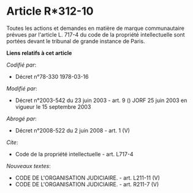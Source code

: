 # Article R*312-10

Toutes les actions et demandes en matière de marque communautaire prévues par l'article L. 717-4 du code de la propriété
intellectuelle sont portées devant le tribunal de grande instance de Paris.

**Liens relatifs à cet article**

_Codifié par_:

  - Décret n°78-330 1978-03-16

_Modifié par_:

  - Décret n°2003-542 du 23 juin 2003 - art. 9 () JORF 25 juin 2003 en vigueur le 15 septembre 2003

_Abrogé par_:

  - Décret n°2008-522 du 2 juin 2008 - art. 1 (V)

_Cite_:

  - Code de la propriété intellectuelle - art. L717-4

_Nouveaux textes_:

  - CODE DE L'ORGANISATION JUDICIAIRE. - art. L211-11 (V)
  - CODE DE L'ORGANISATION JUDICIAIRE. - art. R211-7 (V)
